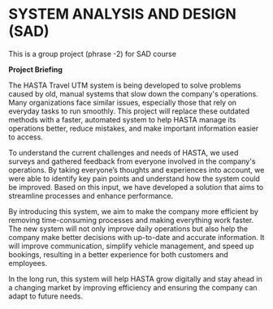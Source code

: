 # SYSTEM ANALYSIS AND DESIGN (SAD)
This is a group project (phrase -2) for SAD course 

**Project Briefing** 

The HASTA Travel UTM system is being developed to solve problems caused by old, manual systems that slow down the company's operations. Many organizations face similar issues, especially those that rely on everyday tasks to run smoothly. This project will replace these outdated methods with a faster, automated system to help HASTA manage its operations better, reduce mistakes, and make important information easier to access.

To understand the current challenges and needs of HASTA, we used surveys and gathered feedback from everyone involved in the company's operations. By taking everyone’s thoughts and experiences into account, we were able to identify key pain points and understand how the system could be improved. Based on this input, we have developed a solution that aims to streamline processes and enhance performance.

By introducing this system, we aim to make the company more efficient by removing time-consuming processes and making everything work faster. The new system will not only improve daily operations but also help the company make better decisions with up-to-date and accurate information. It will improve communication, simplify vehicle management, and speed up bookings, resulting in a better experience for both customers and employees.

In the long run, this system will help HASTA grow digitally and stay ahead in a changing market by improving efficiency and ensuring the company can adapt to future needs.

